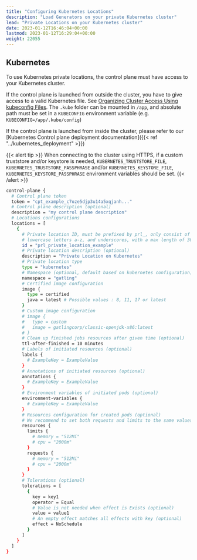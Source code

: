 ```yaml
---
title: "Configuring Kubernetes Locations"
description: "Load Generators on your private Kubernetes cluster"
lead: "Private Locations on your Kubernetes cluster"
date: 2023-01-12T16:46:04+00:00
lastmod: 2023-01-12T16:29:04+00:00
weight: 22055
---
```


## Kubernetes
To use Kubernetes private locations, the control plane must have access to your Kubernetes cluster.

If the control plane is launched from outside the cluster, you have to give access to a valid Kubernetes file. See [Organizing Cluster Access Using kubeconfig Files](https://kubernetes.io/docs/concepts/configuration/organize-cluster-access-kubeconfig/).
The `.kube` folder can be mounted in `/app`, and absolute path must be set in a `KUBECONFIG` environment variable (e.g. `KUBECONFIG=/app/.kube/config`)

If the control plane is launched from inside the cluster, please refer to our [Kubernetes Control plane deployment documentation]({{< ref "../kubernetes_deployment" >}})

{{< alert tip >}}
When connecting to the cluster using HTTPS, if a custom truststore and/or keystore is needed, `KUBERNETES_TRUSTSTORE_FILE`,
 `KUBERNETES_TRUSTSTORE_PASSPHRASE` and/or `KUBERNETES_KEYSTORE_FILE`, `KUBERNETES_KEYSTORE_PASSPHRASE` environment variables should be set.
{{< /alert >}}

```bash
control-plane {
  # Control plane token
  token = "cpt_example_c7oze5djp3u14a5xqjanh..."
  # Control plane description (optional)
  description = "my control plane description"
  # Locations configurations
  locations = [
    {
      # Private location ID, must be prefixed by prl_, only consist of numbers 0-9, 
      # lowercase letters a-z, and underscores, with a max length of 30 characters
      id = "prl_private_location_example"
      # Private location description (optional)
      description = "Private Location on Kubernetes"
      # Private location type
      type = "kubernetes"
      # Namespace (optional, default based on kubernetes configuration)
      namespace = "gatling"
      # Certified image configuration
      image {
        type = certified
        java = latest # Possible values : 8, 11, 17 or latest
      }
      # Custom image configuration
      # image {
      #   type = custom
      #   image = gatlingcorp/classic-openjdk-x86:latest
      # }
      # Clean up finished jobs resources after given time (optional)
      ttl-after-finished = 10 minutes
      # Labels of initiated resources (optional)
      labels {
        # ExampleKey = ExampleValue
      }
      # Annotations of initiated resources (optional)
      annotations {
        # ExampleKey = ExampleValue
      }
      # Environment variables of initiated pods (optional)
      environment-variables {
        # ExampleKey = ExampleValue
      }
      # Resources configuration for created pods (optional)
      # We recommend to set both requests and limits to the same values.
      resources {
        limits {
          # memory = "512Mi"
          # cpu = "2000m"
        }
        requests {
          # memory = "512Mi"
          # cpu = "2000m"
        }
      }
      # Tolerations (optional)
      tolerations = [
        {
          key = key1
          operator = Equal
          # Value is not needed when effect is Exists (optional)
          value = value1 
          # An empty effect matches all effects with key (optional)
          effect = NoSchedule
        }
      ]
    }
  ]
}
```
